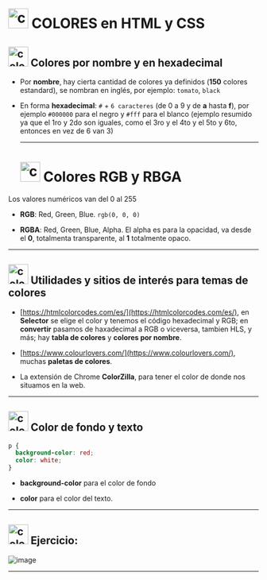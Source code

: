 # <img width="40" height="40" src="https://img.icons8.com/external-others-iconmarket/40/external-colors-graphic-design-others-iconmarket-5.png" alt="colors"/> COLORES en HTML y CSS

## <img width="40" height="40" src="https://img.icons8.com/external-others-iconmarket/40/external-colors-graphic-design-others-iconmarket-5.png" alt="colors"/> Colores por nombre y en hexadecimal

- Por **nombre**, hay cierta cantidad de colores ya definidos (**150** colores estandard), se nombran en inglés, por ejemplo: `tomato`, `black`

- En forma **hexadecimal**: `#` + `6 caracteres` (de 0 a 9 y de **a** hasta **f**), por ejemplo `#000000` para el negro y `#fff` para el blanco (ejemplo resumido ya que el 1ro y 2do son iguales, como el 3ro y el 4to y el 5to y 6to, entonces en vez de 6 van 3)
 
  - ---

  # <img width="40" height="40" src="https://img.icons8.com/external-others-iconmarket/40/external-colors-graphic-design-others-iconmarket-5.png" alt="colors"/>  Colores RGB y RBGA

Los valores numéricos van del 0 al 255
  
- **RGB**: Red, Green, Blue. `rgb(0, 0, 0)`
 
- **RGBA**: Red, Green, Blue, Alpha. El alpha es para la opacidad, va desde el **0**, totalmenta transparente, al **1** totalmente opaco.

---

## <img width="40" height="40" src="https://img.icons8.com/external-others-iconmarket/40/external-colors-graphic-design-others-iconmarket-5.png" alt="colors"/> Utilidades y sitios de interés para temas de colores


- [https://htmlcolorcodes.com/es/](https://htmlcolorcodes.com/es/), en **Selector** se elige el color y tenemos el código hexadecimal y RGB; en **convertir** pasamos de haxadecimal a RGB o viceversa, tambien HLS, y más; hay **tabla de colores** y **colores por nombre**.

- [https://www.colourlovers.com/](https://www.colourlovers.com/), muchas **paletas de colores**.

- La extensión de Chrome **ColorZilla**, para tener el color de donde nos situamos en la web.

---


## <img width="40" height="40" src="https://img.icons8.com/external-others-iconmarket/40/external-colors-graphic-design-others-iconmarket-5.png" alt="colors"/> Color de fondo y texto

```CSS
p {
  background-color: red;
  color: white;
}
```

- **background-color** para el color de fondo

- **color** para el color del texto.

---

## <img width="40" height="40" src="https://img.icons8.com/external-others-iconmarket/40/external-colors-graphic-design-others-iconmarket-5.png" alt="colors"/>  Ejercicio:

![image](https://github.com/eugenia1984/desarrollo-front-end-html-css-javascript/assets/72580574/7e16355e-ef64-4cca-90cf-733aa5bea630)

---
